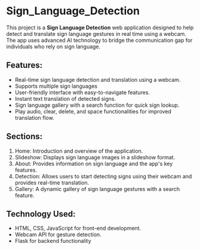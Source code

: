 # Sign_Language_Detection

This project is a **Sign Language Detection** web application designed to help detect and translate sign language gestures in real time using a webcam. The app uses advanced AI technology to bridge the communication gap for individuals who rely on sign language.

## Features:
- Real-time sign language detection and translation using a webcam.
- Supports multiple sign languages 
- User-friendly interface with easy-to-navigate features.
- Instant text translation of detected signs.
- Sign language gallery with a search function for quick sign lookup.
- Play audio, clear, delete, and space functionalities for improved translation flow.

## Sections:
1. Home: Introduction and overview of the application.
2. Slideshow: Displays sign language images in a slideshow format.
3. About: Provides information on sign language and the app's key features.
4. Detection: Allows users to start detecting signs using their webcam and provides real-time translation.
5. Gallery: A dynamic gallery of sign language gestures with a search feature.

## Technology Used:
- HTML, CSS, JavaScript for front-end development.
- Webcam API for gesture detection.
- Flask for backend functionality 

